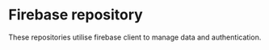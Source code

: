 # Firebase repository

These repositories utilise firebase client to manage data and authentication.
